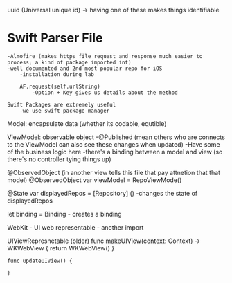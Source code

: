 uuid (Universal unique id) -> having one of these makes things identifiable

# Swift Parser File
    -Almofire (makes https file request and response much easier to process; a kind of package imported int) 
    -well documented and 2nd most popular repo for iOS
        -installation during lab

        AF.request(self.urlString)  
            -Option + Key gives us details about the method

    Swift Packages are extremely useful 
        -we use swift package manager 

Model: encapsulate data (whether its codable, equtible)

ViewModel: observable object 
    -@Published (mean others who are connects to the ViewModel can also see these changes when updated)
    -Have some of the business logic here
    -there's a binding between a model and view (so there's no controller tying things up)

@ObservedObject (in another view tells this file that pay attnetion that that model)
    @ObservedObject var viewModel = RepoViewMode()

@State var displayedRepos = [Repository] ()
    -changes the state of displayedRepos

let binding = Binding<String> 
    - creates a binding 

WebKit - UI web representable 
    - another import 

UIViewRepresnetable (older) 
    func makeUIView(context: Context) -> WKWebView {
        return WKWebView()
    }

    func updateUIView() {

    }
